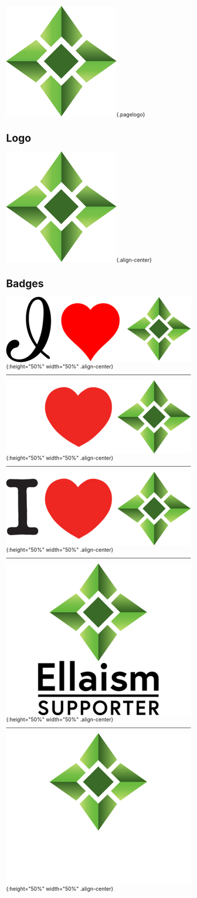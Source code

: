 ![Logo](/uploads/logo.png "Logo"){.pagelogo}
<!-- TITLE: Media -->
<!-- SUBTITLE: Ellaism - A stable network with no premine and no dev fees -->

# Logo
![Logo](/uploads/logo.png "Logo"){.align-center}

# Badges
![I Love Ella Alt](/uploads/badges/i-love-ella-alt.png "I Love Ella Alt"){:height="50%" width="50%" .align-center}  
  	
---

![I Love Ella White](/uploads/badges/i-love-ella-white.png "I Love Ella White"){:height="50%" width="50%" .align-center}  

---

![I Love Ella](/uploads/badges/i-love-ella.png "I Love Ella"){:height="50%" width="50%" .align-center}  

---

![Ella Supporter Black](/uploads/badges/ella-supporter-black.png "Ella Supporter Black"){:height="50%" width="50%" .align-center}  

---

![Ella Supporter White](/uploads/badges/ella-supporter-white.png "Ella Supporter White"){:height="50%" width="50%" .align-center}